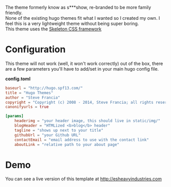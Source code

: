 The theme formerly know as s\*\*\*show, re-branded to be more family friendly.  
None of the existing hugo themes fit what I wanted so I created my own. I feel this is a very lightweight theme without being super boring.  
This theme uses the [Skeleton CSS framework](http://getskeleton.com/)

# Configuration
This theme will not work (well, it won't work correctly) out of the box, there are a few parameters you'll have to add/set in your main hugo config file.

**config.toml**

``` toml
baseurl = "http://hugo.spf13.com/"
title = "Hugo Themes"
author = "Steve Francia"
copyright = "Copyright (c) 2008 - 2014, Steve Francia; all rights reserved."
canonifyurls = true

[params]
	headerimg = "your header image, this should live in static/img/"
	blogHeader = "HTMLized <b>blog</b> header"
    tagline = "shows up next to your title"
    githubUrl = "your Github URL"
    contactEmail = "email address to use with the contact link"
	aboutLink = "relative path to your about page"
```

# Demo
You can see a live version of this template at http://esheavyindustries.com
